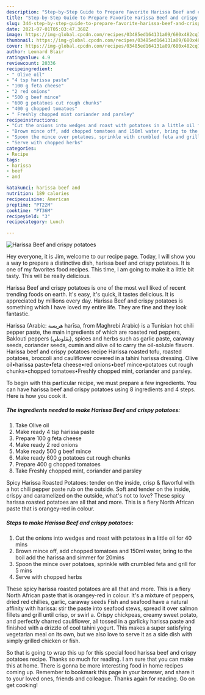 ```yaml
---
description: "Step-by-Step Guide to Prepare Favorite Harissa Beef and crispy potatoes"
title: "Step-by-Step Guide to Prepare Favorite Harissa Beef and crispy potatoes"
slug: 344-step-by-step-guide-to-prepare-favorite-harissa-beef-and-crispy-potatoes
date: 2021-07-01T05:03:47.368Z
image: https://img-global.cpcdn.com/recipes/03485ed164131a09/680x482cq70/harissa-beef-and-crispy-potatoes-recipe-main-photo.jpg
thumbnail: https://img-global.cpcdn.com/recipes/03485ed164131a09/680x482cq70/harissa-beef-and-crispy-potatoes-recipe-main-photo.jpg
cover: https://img-global.cpcdn.com/recipes/03485ed164131a09/680x482cq70/harissa-beef-and-crispy-potatoes-recipe-main-photo.jpg
author: Leonard Blair
ratingvalue: 4.9
reviewcount: 20336
recipeingredient:
- " Olive oil"
- "4 tsp harissa paste"
- "100 g feta cheese"
- "2 red onions"
- "500 g beef mince"
- "600 g potatoes cut rough chunks"
- "400 g chopped tomatoes"
- " Freshly chopped mint coriander and parsley"
recipeinstructions:
- "Cut the onions into wedges and roast with potatoes in a little oil for 40 mins"
- "Brown mince off, add chopped tomatoes and 150ml water, bring to the boil add the harissa and simmer for 20mins"
- "Spoon the mince over potatoes, sprinkle with crumbled feta and grill for 5 mins"
- "Serve with chopped herbs"
categories:
- Recipe
tags:
- harissa
- beef
- and

katakunci: harissa beef and 
nutrition: 189 calories
recipecuisine: American
preptime: "PT22M"
cooktime: "PT36M"
recipeyield: "3"
recipecategory: Lunch

---
```



![Harissa Beef and crispy potatoes](https://img-global.cpcdn.com/recipes/03485ed164131a09/680x482cq70/harissa-beef-and-crispy-potatoes-recipe-main-photo.jpg)

Hey everyone, it is Jim, welcome to our recipe page. Today, I will show you a way to prepare a distinctive dish, harissa beef and crispy potatoes. It is one of my favorites food recipes. This time, I am going to make it a little bit tasty. This will be really delicious.

Harissa Beef and crispy potatoes is one of the most well liked of recent trending foods on earth. It's easy, it's quick, it tastes delicious. It is appreciated by millions every day. Harissa Beef and crispy potatoes is something which I have loved my entire life. They are fine and they look fantastic.

Harissa (Arabic: هريسة‎ harīsa, from Maghrebi Arabic) is a Tunisian hot chili pepper paste, the main ingredients of which are roasted red peppers, Baklouti peppers (بقلوطي), spices and herbs such as garlic paste, caraway seeds, coriander seeds, cumin and olive oil to carry the oil-soluble flavors. Harissa beef and crispy potatoes recipe Harissa roasted tofu, roasted potatoes, broccoli and cauliflower covered in a tahini harissa dressing. Olive oil•harissa paste•feta cheese•red onions•beef mince•potatoes cut rough chunks•chopped tomatoes•Freshly chopped mint, coriander and parsley.


To begin with this particular recipe, we must prepare a few ingredients. You can have harissa beef and crispy potatoes using 8 ingredients and 4 steps. Here is how you cook it.

<!--inarticleads1-->

##### The ingredients needed to make Harissa Beef and crispy potatoes:

1. Take  Olive oil
1. Make ready 4 tsp harissa paste
1. Prepare 100 g feta cheese
1. Make ready 2 red onions
1. Make ready 500 g beef mince
1. Make ready 600 g potatoes cut rough chunks
1. Prepare 400 g chopped tomatoes
1. Take  Freshly chopped mint, coriander and parsley


Spicy Harissa Roasted Potatoes: tender on the inside, crisp &amp; flavorful with a hot chili pepper paste rub on the outside. Soft and tender on the inside, crispy and caramelized on the outside, what&#39;s not to love? These spicy harissa roasted potatoes are all that and more. This is a fiery North African paste that is orangey-red in colour. 

<!--inarticleads2-->

##### Steps to make Harissa Beef and crispy potatoes:

1. Cut the onions into wedges and roast with potatoes in a little oil for 40 mins
1. Brown mince off, add chopped tomatoes and 150ml water, bring to the boil add the harissa and simmer for 20mins
1. Spoon the mince over potatoes, sprinkle with crumbled feta and grill for 5 mins
1. Serve with chopped herbs


These spicy harissa roasted potatoes are all that and more. This is a fiery North African paste that is orangey-red in colour. It&#39;s a mixture of peppers, dried red chillies, garlic, caraway seeds Fish and seafood have a natural affinity with harissa: stir the paste into seafood stews, spread it over salmon fillets and grill until crisp, or swirl a. Crispy chickpeas, creamy sweet potato, and perfectly charred cauliflower, all tossed in a garlicky harissa paste and finished with a drizzle of cool tahini yogurt. This makes a super satisfying vegetarian meal on its own, but we also love to serve it as a side dish with simply grilled chicken or fish. 

So that is going to wrap this up for this special food harissa beef and crispy potatoes recipe. Thanks so much for reading. I am sure that you can make this at home. There is gonna be more interesting food in home recipes coming up. Remember to bookmark this page in your browser, and share it to your loved ones, friends and colleague. Thanks again for reading. Go on get cooking!
